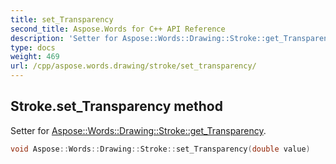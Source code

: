 ```yaml
---
title: set_Transparency
second_title: Aspose.Words for C++ API Reference
description: 'Setter for Aspose::Words::Drawing::Stroke::get_Transparency.'
type: docs
weight: 469
url: /cpp/aspose.words.drawing/stroke/set_transparency/
---
```

## Stroke.set_Transparency method


Setter for [Aspose::Words::Drawing::Stroke::get_Transparency](../get_transparency/).

```cpp
void Aspose::Words::Drawing::Stroke::set_Transparency(double value)
```

